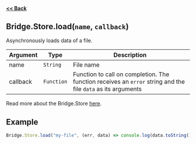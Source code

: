 #### [<< Back](https://github.com/solvedDev/bridge./blob/master/plugins/getting-started.md)
## Bridge.Store.load(```name```, ```callback```)
Asynchronously loads data of a file.

| Argument | Type | Description
| --- | --- | ---
| name | ```String``` | File name
| callback | ```Function``` | Function to call on completion. The function receives an ```error``` string and the file ```data``` as its arguments

Read more about the Bridge.Store [here](https://github.com/solvedDev/bridge./blob/master/plugins/bridge/Store.md).

## Example

```javascript
Bridge.Store.load("my-file", (err, data) => console.log(data.toString()))
```